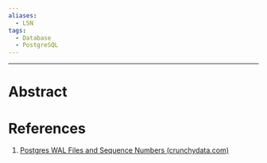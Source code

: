 ```yaml
---
aliases:
  - LSN
tags:
  - Database
  - PostgreSQL
---
```

---
# Abstract

# References
1. [Postgres WAL Files and Sequence Numbers (crunchydata.com)](https://www.crunchydata.com/blog/postgres-wal-files-and-sequuence-numbers)